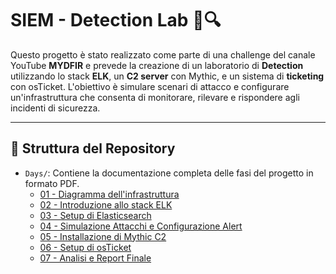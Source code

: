 # SIEM - Detection Lab 🚀🔍

Questo progetto è stato realizzato come parte di una challenge del canale YouTube **MYDFIR** e prevede la creazione di un laboratorio di **Detection** utilizzando lo stack **ELK**, un **C2 server** con Mythic, e un sistema di **ticketing** con osTicket. L'obiettivo è simulare scenari di attacco e configurare un'infrastruttura che consenta di monitorare, rilevare e rispondere agli incidenti di sicurezza.

---

## 📁 Struttura del Repository

- `Days/`: Contiene la documentazione completa delle fasi del progetto in formato PDF.
  - [01 - Diagramma dell'infrastruttura](https://github.com/RosarioVeneruso/Detection-Lab/blob/main/Days/Day%201%2030-day-MyDfir-Challange.png)
  - [02 - Introduzione allo stack ELK](https://github.com/RosarioVeneruso/Detection-lab/blob/493dfec62c8480937383f034012db6670894c592/Days/Day%202%20-%20ELK%20%20Stack.pdf)
  - [03 - Setup di Elasticsearch](https://github.com/RosarioVeneruso/Detection-lab/blob/493dfec62c8480937383f034012db6670894c592/Days/Day%203%20-%20Elasticsearch%20Setup.pdf)
  - [04 - Simulazione Attacchi e Configurazione Alert](./docs/04-simulazione-attacchi.pdf)
  - [05 - Installazione di Mythic C2](./docs/05-installazione-mythic.pdf)
  - [06 - Setup di osTicket](./docs/06-setup-osticket.pdf)
  - [07 - Analisi e Report Finale](./docs/07-analisi-report-finale.pdf)

